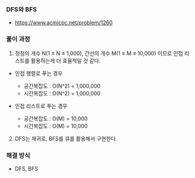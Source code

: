 ### DFS와 BFS
 - https://www.acmicpc.net/problem/1260
     
### 풀이 과정
1. 정점의 개수 N(1 ≤ N ≤ 1,000), 간선의 개수 M(1 ≤ M ≤ 10,000) 이므로 인접 리스트를 활용하는게 더 효율적일 것 같다.
- 인접 행렬로 푸는 경우
  - 공간복잡도 : O(N^2) = 1,000,000
  - 시간복잡도 : O(N^2) = 1,000,000

- 인접 리스트로 푸는 경우 
  - 공간복잡도 : O(M) = 10,000
  - 시간복잡도 : O(M) = 10,000

2. DFS는 재귀로, BFS를 큐를 활용해서 구현한다.

### 해결 방식
 - DFS, BFS